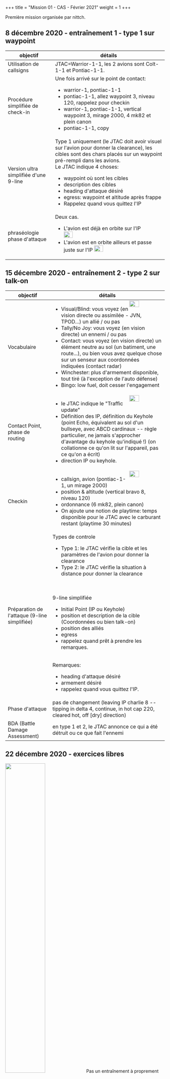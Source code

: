+++
title = "Mission 01 - CAS - Février 2021"
weight = 1
+++

Première mission organisée par nittch.

## 8 décembre 2020 - entraînement 1 - type 1 sur waypoint
objectif                              | détails
------------------------------------- | ----------
Utilisation de callsigns              | JTAC=Warrior-1-1, les 2 avions sont Colt-1-1 et Pontiac-1-1.
Procédure simplifiée de check-in      | Une fois arrivé sur le point de contact:<ul><li>warrior-1, pontiac-1-1<li>pontiac-1-1, allez waypoint 3, niveau 120, rappelez pour checkin<li>warrior-1, pontiac-1-1, vertical waypoint 3, mirage 2000, 4 mk82 et plein canon<li>pontiac-1-1, copy</ul>
Version ultra simplifiée d'une 9-line | Type 1 uniquement (le JTAC doit avoir visuel sur l'avion pour donner la clearance), les cibles sont des chars placés sur un waypoint pré-rempli dans les avions.<br />Le JTAC indique 4 choses:<ul><li>waypoint où sont les cibles<li>description des cibles<li>heading d'attaque désiré<li>egress: waypoint et altitude après frappe<li>Rappelez quand vous quittez l'IP</ul>
phraséologie phase d'attaque          | Deux cas. <ul><li>L'avion est déjà en orbite sur l'IP <img src=/mission_01/session1_leaving_ip.png width=30% /> <li>L'avion est en orbite ailleurs et passe juste sur l'IP <img src=/mission_01/session1_tipping_in.png width=30% /> </ul>

## 15 décembre 2020 - entraînement 2 - type 2 sur talk-on
objectif                              | détails
------------------------------------- | ----------
Vocabulaire                           |<img src=/mission_01/session2_visuel_tally.jpg width=30% style="float: right; margin: 0 0 0 0;" /><ul><li>Visual/Blind: vous voyez (en vision directe ou assimilée - JVN, TPOD...) un allié / ou pas<li>Tally/No Joy: vous voyez (en vision directe) un ennemi / ou pas<li>Contact: vous voyez (en vision directe) un élément neutre au sol (un batiment, une route...), ou bien vous avez quelque chose sur un senseur aux coordonnées indiquées (contact radar)<li>Winchester: plus d'armement disponible, tout tiré (à l'exception de l'auto défense)<li>Bingo: low fuel, doit cesser l'engagement</ul>
Contact Point, phase de routing       |<img src=/mission_01/session2_keyhole.png width=30% style="float: right; margin: 0 0 0 0;" /><ul><li>le JTAC indique le "Traffic update"<li>Définition des IP, définition du Keyhole (point Echo, équivalent au sol d'un bullseye, avec ABCD cardinaux -- règle particulier, ne jamais s'approcher d'avantage du keyhole qu'indiqué !) (on collationne ce qu'on lit sur l'appareil, pas ce qu'on a écrit)<li>direction IP ou keyhole.</ul>
Checkin                               |<img src=/mission_01/session2_checkin.png width=30% style="float: right; margin: 0 0 0 0;" /><ul><li>callsign, avion (pontiac-1-1, un mirage 2000)<li>position & altitude (vertical bravo 8, niveau 120)<li>ordonnance (6 mk82, plein canon)<li>On ajoute une notion de playtime: temps disponible pour le JTAC avec le carburant restant (playtime 30 minutes)</ul>
Préparation de l'attaque (9-line simplifiée) | Types de controle<br /><ul><li>Type 1: le JTAC vérifie la cible et les paramètres de l'avion pour donner la clearance<li>Type 2: le JTAC vérifie la situation à distance pour donner la clearance</ul><br /><br />9-line simplifiée<ul><li>Initial Point (IP ou Keyhole)<li>position et description de la cible (Coordonnées ou bien talk-on)<li>position des alliés<li>egress<li>rappelez quand prêt à prendre les remarques.</ul><br /> Remarques:<ul><li>heading d'attaque désiré<li>armement désiré<li>rappelez quand vous quittez l'IP. </ul>
Phase d'attaque                       | pas de changement (leaving IP charlie 8 -- tipping in delta 4, continue, in hot cap 220, cleared hot, off [dry] direction)
BDA (Battle Damage Assessment)        | en type 1 et 2, le JTAC annonce ce qui a été détruit ou ce que fait l'ennemi

## 22 décembre 2020 - exercices libres
<img src=/mission_01/session3_f18.png width=50% />
Pas un entraînement à proprement parler.

Nous avons décollé de Lar. Nous avions 3 waypoints et des cibles à détruire à la bombe à sous-munitions ou au canon à chaque waypoint. Nous étions deux : l'un attaquait pendant que l'autre orbitait à une altitude plus élevée pour surveiller d'éventuels départs de missiles.

Au final, nous étions Winchester après les deux premiers waypoints et sommes rentrés à Shiraz.

## 29 décembre 2020 - révisions
<img src=/mission_01/session3_roquette.png width=50% />
Suite à un crash d'hélicoptère, une équipe de secours est sur place (VBL médicaux + tanks alliés).
Ils demandent un appui aérien.

Des camions ennemis sons stationnés non loin du lieu, à attaquer aux roquettes après un guidage visuel (révisions du type 2 sur talk-on).
En fin d'entrainement des renforts arrivent une colonne de camions sur une route, à attaquer au canon (révision du type 2 sur coordonnées).

## <strike>05 janvier 2021</strike> - exercices libres

## 12 janvier 2021 - entraînement 3

## 19 janvier 2021 - entraînement 4

## 26 janvier 2021 - entraînement 5

## 2 février 2021 - entraînement 6

## 9 février 2021 - mission

## 16 février 2021 - débrief

